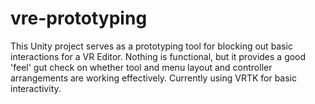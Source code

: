 # vre-prototyping
This Unity project serves as a prototyping tool for blocking out basic interactions for a VR Editor. Nothing is functional, but it provides a good 'feel' gut check on whether tool and menu layout and controller arrangements are working effectively. Currently using VRTK for basic interactivity.
